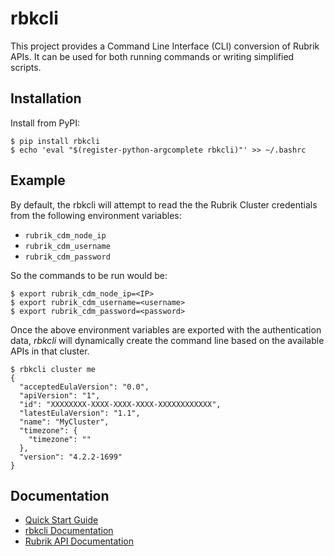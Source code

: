 # rbkcli

This project provides a Command Line Interface (CLI) conversion of Rubrik APIs.
It can be used for both running commands or writing simplified scripts.

## Installation

Install from PyPI:

```
$ pip install rbkcli
$ echo 'eval "$(register-python-argcomplete rbkcli)"' >> ~/.bashrc
```

## Example

By default, the rbkcli will attempt to read the the Rubrik Cluster credentials from the following environment variables:

* `rubrik_cdm_node_ip`
* `rubrik_cdm_username`
* `rubrik_cdm_password`

So the commands to be run would be:

```
$ export rubrik_cdm_node_ip=<IP>
$ export rubrik_cdm_username=<username>
$ export rubrik_cdm_password=<password>
```

Once the above environment variables are exported with the authentication data, *rbkcli* will dynamically create the command line based on the available APIs in that cluster.

```
$ rbkcli cluster me
{
  "acceptedEulaVersion": "0.0",
  "apiVersion": "1",
  "id": "XXXXXXXX-XXXX-XXXX-XXXX-XXXXXXXXXXXX",
  "latestEulaVersion": "1.1",
  "name": "MyCluster",
  "timezone": {
    "timezone": ""
  },
  "version": "4.2.2-1699"
}
```

## Documentation

* [Quick Start Guide](https://github.com/rubrikinc/rbkcli/blob/master/docs/quick-start.md)
* [rbkcli Documentation](https://rubrik.gitbook.io/rbkcli/)
* [Rubrik API Documentation](https://github.com/rubrikinc/api-documentation)